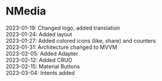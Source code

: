 # NMedia

2023-01-19: Changed logo, added translation <br />
2023-01-24: Added layout <br />
2023-01-27: Added colored icons (like, share) and counters <br />
2023-01-31: Architecture changed to MVVM  <br />
2023-02-05: Added Adapter <br />
2023-02-12: Added CRUD <br />
2023-02-15: Material Buttons <br />
2023-03-04: Intents added <br />